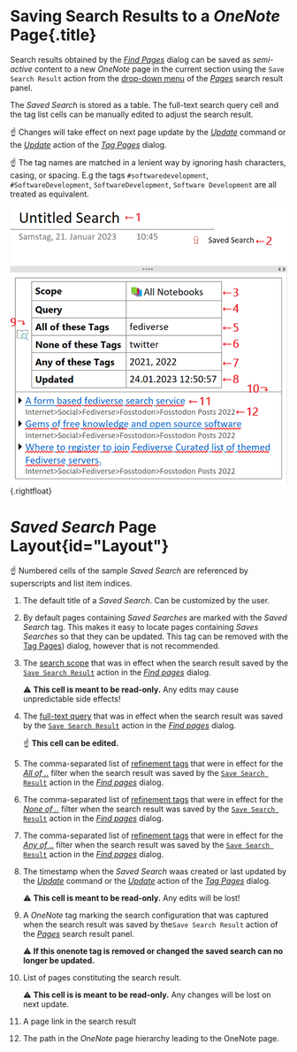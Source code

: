 # Saving Search Results to a _OneNote_ Page{.title}

Search results obtained by the [_Find Pages_](../Finding%20Notes.md) dialog can
be saved as _semi-active_ content to a new _OneNote_ page in the current section
using the `Save Search Result` action from the
[drop-down menu](../Finding%20Notes.md#Dia-14)
of the [_Pages_](../Finding%20Notes.md#Dia-15) search result panel.

The _Saved Search_ is stored as a table. The full-text search query cell
and the tag list cells can be manually edited to
adjust the search result. 

:point_up: Changes will take effect
on next page update by the [_Update_](../../Update.md) command or the
[_Update_](../../Tagging%20Pages/Tagging%20Pages.md#Dia-5) action of the
[_Tag Pages_](../../Tagging%20Pages/Tagging%20Pages.md) dialog.

:point_up: The tag names are matched in a lenient way by
ignoring hash characters, casing, or spacing. E.g
the tags `#softwaredevelopment`, `#SoftwareDevelopment`, `SoftwareDevelopment`,
`Software Development` are all treated as equivalent.
 
![Saved Search](images/SavedSearch.png){.rightfloat}

#  _Saved Search_ Page Layout{id="Layout"}

:point_up: Numbered cells of the sample _Saved Search_ are referenced by superscripts and list item
indices.

1. The default title of a _Saved Search_. Can be customized by the user.

2. By default pages containing _Saved Searches_ are marked with the _Saved Search_
   tag. This makes it easy to locate pages containing _Saves Searches_ so that they
   can be updated. This tag can be removed with the
   [Tag Pages](../../Tagging%20Pages/Tagging%20Pages.md#Dia-14)) dialog,
   however that is not recommended.

3. The [search scope](../Finding%20Notes.md#Dia-1) that was in effect
   when the search result saved by the
   [`Save Search Result`](../Finding%20Notes.md##Dia-14) action in the
   [_Find pages_](../Finding%20Notes.md) dialog.

   :warning: **This cell is meant to be read-only.**
   Any edits may cause unpredictable side effects!

4. The [full-text query](../Finding%20Notes.md#Dia-2) that was in effect when
   the search result was saved by the
   [`Save Search Result`](../Finding%20Notes.md##Dia-14) action in the
   [_Find pages_](../Finding%20Notes.md) dialog.

   :point_up: **This cell can be edited.**

5. The comma-separated list of [refinement tags](../Finding%20Notes.md#Dia-5) 
   that were in effect for the [_All of .._](../Finding%20Notes.md#Dia-4) filter
   when the search result was saved by the
   [`Save Search Result`](../Finding%20Notes.md#Dia-14)
   action in the [_Find pages_](../Finding%20Notes.md#Dia-2) dialog.

6. The comma-separated list of [refinement tags](../Finding%20Notes.md#Dia-5) 
   that were in effect for the [_None of .._](../Finding%20Notes.md#Dia-4) filter
   when the search
   result was saved by the [`Save Search Result`](../Finding%20Notes.md#Dia-14)
   action in the [_Find pages_](../Finding%20Notes.md#Dia-2) dialog.

7. The comma-separated list of [refinement tags](../Finding%20Notes.md#Dia-5) 
   that were in effect for the [_Any of .._](../Finding%20Notes.md#Dia-4) filter
   when the search
   result was saved by the [`Save Search Result`](../Finding%20Notes.md#Dia-14)
   action in the [_Find pages_](../Finding%20Notes.md#Dia-2) dialog.

8. The timestamp when the _Saved Search_ waas created or last updated
   by the [_Update_](../../Update.md) command or the
   [_Update_](../../Tagging%20Pages/Tagging%20Pages.md#Dia-5) action of the
   [_Tag Pages_](../../Tagging%20Pages/Tagging%20Pages.md) dialog.

   :warning: **This cell is meant to be read-only.**
   Any edits will be lost!

9. A _OneNote_ tag marking the search configuration that was captured
   when the search result was saved by the`Save Search Result` action
   of  the [_Pages_](../Finding%20Notes.md#Dia-14) search result panel.

   :warning: **If this onenote tag is removed or changed the saved search
   can no longer be updated.**

10. List of pages constituting the search result.

    :warning: **This cell is is meant to be read-only.** Any changes will
    be lost on next update.

11. A page link in the search result

12. The path in the _OneNote_ page hierarchy leading to the OneNote page.



